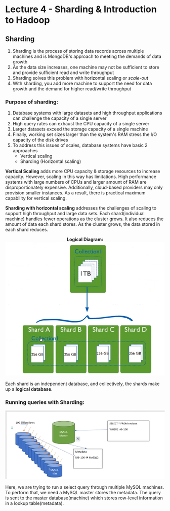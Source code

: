 # Lecture 4 - Sharding & Introduction to Hadoop

## Sharding

1. Sharding is the process of storing data records across multiple machines and is MongoDB's approach to meeting the demands of data growth
2. As the data size increases, one machine may not be sufficient to store and provide sufficient read and write throughput
3. Sharding solves this problem with horizontal scaling or *scale-out*
4. With sharding, you add more machine to support the need for data growth and the demand for higher read/write throughput

### Purpose of sharding:

1. Database systems with large datasets and high throughput applications can challenge the capacity of a single server
2. High query rates can exhaust the CPU capacity of a single server
3. Larger datasets exceed the storage capacity of a single machine
4. Finally, working set sizes larger than the system's RAM stress the I/O capacity of the disk drives
5. To address this issues of scales, database systems have basic 2 approaches
    - Vertical scaling
    - Sharding (Horizontal scaling)

**Vertical Scaling** adds more CPU capacity & storage resources to increase capacity. However, scaling in this way has limitations. High performance systems with large numbers of CPUs and larger amount of RAM are disproportionately expensive. Additionally, cloud-based providers may only provision smaller instances. As a result, there is practical maximum capability for vertical scaling.

**Sharding with horizontal scaling** addresses the challenges of scaling to support high throughput and large data sets. Each shard(individual machine) handles fewer operations as the cluster grows. It also reduces the amount of data each shard stores. As the cluster grows, the data stored in each shard reduces.

<p align="center">
<b>Logical Diagram:</b></br>
    <img src="https://github.com/tambeani/INFO7250---Engineering-of-Big-Data-Systems/blob/main/screenshots/lec04_master_shards.png?raw=true" alt="Sublime's custom image"/>
</p>


Each shard is an independent database, and collectively, the shards make up a **logical database**.

### Running queries with Sharding:

![alt text](https://github.com/tambeani/INFO7250---Engineering-of-Big-Data-Systems/blob/main/screenshots/lec04_master.png?raw=true)

Here, we are trying to run a select query through multiple MySQL machines. To perform that, we need a MySQL master stores the metadata. The query is sent to the master database(machine) which stores row-level information in a lookup table(metadata).


